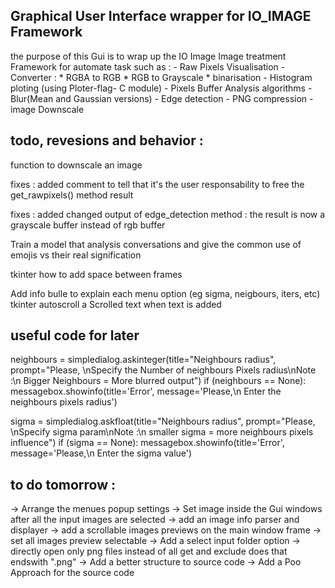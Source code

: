 ## Graphical User Interface wrapper for IO_IMAGE Framework

the purpose of this Gui is to wrap up the IO Image Image treatment Framework for automate task such as :
    - Raw Pixels Visualisation 
    - Converter :
        * RGBA to RGB
        * RGB to Grayscale
        * binarisation
    - Histogram ploting (using Ploter-flag- C module)
    - Pixels Buffer Analysis algorithms
    - Blur(Mean and Gaussian versions)
    - Edge detection
    - PNG compression
    - image Downscale

## todo, revesions and behavior :

function to downscale an image

fixes : 
added comment to tell that it's the user responsability to free the get_rawpixels() method result

fixes : 
added changed output of edge_detection method : the result is now a grayscale buffer instead of rgb buffer

Train a model that analysis conversations and give the common use of emojis vs their real signification

tkinter how to add space between frames

Add info bulle to explain each menu option (eg sigma, neigbours, iters, etc)
tkinter autoscroll a Scrolled text when text is added

## useful code for later
neighbours = simpledialog.askinteger(title="Neighbours radius", prompt="Please, \nSpecify the Number of neighbours Pixels radius\nNote :\n Bigger Neighbours = More blurred output")
if (neighbours == None):
    messagebox.showinfo(title='Error', message='Please,\n Enter the neighbours pixels radius')    

sigma = simpledialog.askfloat(title="Neighbours radius", prompt="Please, \nSpecify sigma param\nNote :\n smaller sigma = more neighbours pixels influence")
if (sigma == None):
    messagebox.showinfo(title='Error', message='Please,\n Enter the sigma value')    

## to do tomorrow : 
-> Arrange the menues popup settings
-> Set image inside the Gui windows after all the input images are selected
-> add an image info parser and displayer
-> add a scrollable images previews on the main window frame
-> set all images preview selectable
-> Add a select input folder option
-> directly open only png files instead of all get and exclude does that endswith ".png"
-> Add a better structure to source code
-> Add a Poo Approach for the source code 
